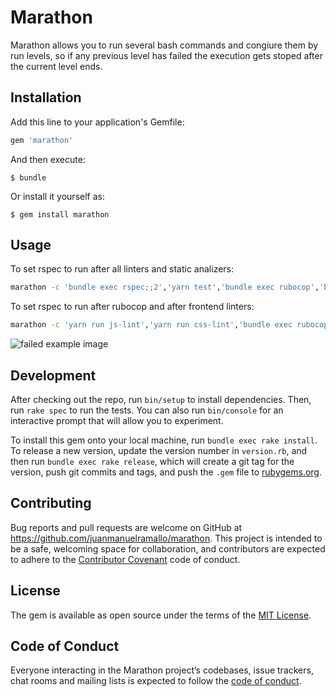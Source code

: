 # Marathon

Marathon allows you to run several bash commands and congiure them by run levels, so if any previous level has failed the execution gets stoped after the current level ends.

## Installation

Add this line to your application's Gemfile:

```ruby
gem 'marathon'
```

And then execute:

    $ bundle

Or install it yourself as:

    $ gem install marathon

## Usage

To set rspec to run after all linters and static analizers:
```bash
marathon -c 'bundle exec rspec;;2','yarn test','bundle exec rubocop','bundle exec brakeman','yarn run js-lint','yarn run css-lint'
```

To set rspec to run after rubocop and after frontend linters:
```bash
marathon -c 'yarn run js-lint','yarn run css-lint','bundle exec rubocop;;2','bundle exec rspec;;3'
```

![failed example image](https://i.imgur.com/zCIQCGI.png)

## Development

After checking out the repo, run `bin/setup` to install dependencies. Then, run `rake spec` to run the tests. You can also run `bin/console` for an interactive prompt that will allow you to experiment.

To install this gem onto your local machine, run `bundle exec rake install`. To release a new version, update the version number in `version.rb`, and then run `bundle exec rake release`, which will create a git tag for the version, push git commits and tags, and push the `.gem` file to [rubygems.org](https://rubygems.org).

## Contributing

Bug reports and pull requests are welcome on GitHub at https://github.com/juanmanuelramallo/marathon. This project is intended to be a safe, welcoming space for collaboration, and contributors are expected to adhere to the [Contributor Covenant](http://contributor-covenant.org) code of conduct.

## License

The gem is available as open source under the terms of the [MIT License](https://opensource.org/licenses/MIT).

## Code of Conduct

Everyone interacting in the Marathon project’s codebases, issue trackers, chat rooms and mailing lists is expected to follow the [code of conduct](CODE_OF_CONDUCT.md).
